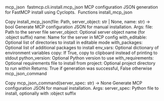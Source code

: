 mcp_json
​
fastmcp.cli.install.mcp_json
MCP configuration JSON generation for FastMCP install using Cyclopts.
​
Functions
​
install_mcp_json 

Copy
install_mcp_json(file: Path, server_object: str | None, name: str) -> bool
Generate MCP configuration JSON for manual installation.
Args:
file: Path to the server file
server_object: Optional server object name (for :object suffix)
name: Name for the server in MCP config
with_editable: Optional list of directories to install in editable mode
with_packages: Optional list of additional packages to install
env_vars: Optional dictionary of environment variables
copy: If True, copy to clipboard instead of printing to stdout
python_version: Optional Python version to use
with_requirements: Optional requirements file to install from
project: Optional project directory to run within
Returns:
True if generation was successful, False otherwise
​
mcp_json_command 

Copy
mcp_json_command(server_spec: str) -> None
Generate MCP configuration JSON for manual installation.
Args:
server_spec: Python file to install, optionally with :object suffix